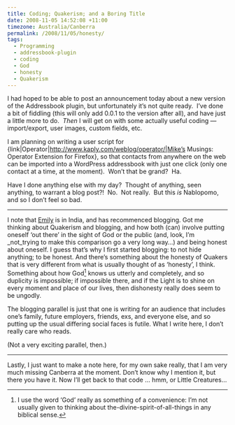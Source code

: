 ```yaml
---
title: Coding; Quakerism; and a Boring Title
date: 2008-11-05 14:52:08 +11:00
timezone: Australia/Canberra
permalink: /2008/11/05/honesty/
tags:
  - Programming
  - addressbook-plugin
  - coding
  - God
  - honesty
  - Quakerism
---
```

I had hoped to be able to post an announcement today about a new version of the Addressbook plugin, but unfortunately it’s not quite ready.  I’ve done a bit of fiddling (this will only add 0.0.1 to the version after all), and have just a little more to do.  _Then_ I will get on with some actually useful coding — import/export, user images, custom fields, etc.

I am planning on writing a user script for {link|Operator|http://www.kaply.com/weblog/operator/|Mike’s Musings: Operator Extension for Firefox}, so that contacts from anywhere on the web can be imported into a WordPress addressbook with just one click (only one contact at a time, at the moment).  Won’t that be grand?  Ha.

Have I done anything else with my day?  Thought of anything, seen anything, to warrant a blog post?!  No.  Not really.  But this _is_ Nablopomo, and so I don’t feel so bad.

***

I note that [Emily](http://lighttraveller.blogspot.com/) is in India, and has recommenced blogging. Got me thinking about Quakerism and blogging, and how both (can) involve putting oneself ‘out there’ in the sight of God or the public (and, look, I’m _not_trying to make this comparison go a very long way…) and being honest about oneself. I guess that’s why I first started blogging: to not hide anything; to be honest. And there’s something about the honesty of Quakers that is very different from what is usually thought of as ‘honesty’, I think. Something about how God[^1] knows us utterly and completely, and so duplicity is impossible; if impossible there, and if the Light is to shine on every moment and place of our lives, then dishonesty really does seem to be ungodly.

The blogging parallel is just that one is writing for an audience that includes one’s family, future employers, friends, exs, and everyone else, and so putting up the usual differing social faces is futile. What I write here, I don’t really care who reads. 

(Not a very exciting parallel, then.)

[^1]: I use the word ‘God’ really as something of a convenience: I’m not usually given to thinking about the-divine-spirit-of-all-things in any biblical sense.

---

Lastly, I just want to make a note here, for my own sake really, that I am very much missing Canberra at the moment. Don’t know why I mention it, but there you have it. Now I’ll get back to that code … hmm, or Little Creatures…

